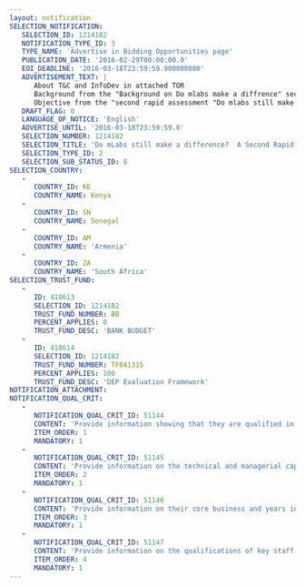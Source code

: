 ```yaml
---
layout: notification
SELECTION_NOTIFICATION: 
   SELECTION_ID: 1214182
   NOTIFICATION_TYPE_ID: 3
   TYPE_NAME: 'Advertise in Bidding Opportunities page'
   PUBLICATION_DATE: '2016-02-29T00:00:00.0'
   EOI_DEADLINE: '2016-03-18T23:59:59.900000000'
   ADVERTISEMENT_TEXT: |
      About T&C and InfoDev in attached TOR
      Background from the "Background on Do mlabs make a diffrence" section in attached TOR
      Objective from the "second rapid assessment "Do mlabs still make a diffrence" section in the attached TOR
   DRAFT_FLAG: 0
   LANGUAGE_OF_NOTICE: 'English'
   ADVERTISE_UNTIL: '2016-03-18T23:59:59.0'
   SELECTION_NUMBER: 1214182
   SELECTION_TITLE: 'Do mLabs still make a difference?  A Second Rapid Assessment'
   SELECTION_TYPE_ID: 2
   SELECTION_SUB_STATUS_ID: 8
SELECTION_COUNTRY: 
   - 
      COUNTRY_ID: KE
      COUNTRY_NAME: Kenya
   - 
      COUNTRY_ID: SN
      COUNTRY_NAME: Senegal
   - 
      COUNTRY_ID: AM
      COUNTRY_NAME: 'Armenia'
   - 
      COUNTRY_ID: ZA
      COUNTRY_NAME: 'South Africa'
SELECTION_TRUST_FUND: 
   - 
      ID: 418613
      SELECTION_ID: 1214182
      TRUST_FUND_NUMBER: BB
      PERCENT_APPLIES: 0
      TRUST_FUND_DESC: 'BANK BUDGET'
   - 
      ID: 418614
      SELECTION_ID: 1214182
      TRUST_FUND_NUMBER: TF0A1315
      PERCENT_APPLIES: 100
      TRUST_FUND_DESC: 'DEP Evaluation Framework'
NOTIFICATION_ATTACHMENT: 
NOTIFICATION_QUAL_CRIT: 
   - 
      NOTIFICATION_QUAL_CRIT_ID: 51144
      CONTENT: 'Provide information showing that they are qualified in the field of the assignment.'
      ITEM_ORDER: 1
      MANDATORY: 1
   - 
      NOTIFICATION_QUAL_CRIT_ID: 51145
      CONTENT: 'Provide information on the technical and managerial capabilities of the firm.'
      ITEM_ORDER: 2
      MANDATORY: 1
   - 
      NOTIFICATION_QUAL_CRIT_ID: 51146
      CONTENT: 'Provide information on their core business and years in business.'
      ITEM_ORDER: 3
      MANDATORY: 1
   - 
      NOTIFICATION_QUAL_CRIT_ID: 51147
      CONTENT: 'Provide information on the qualifications of key staff.'
      ITEM_ORDER: 4
      MANDATORY: 1
---
```

